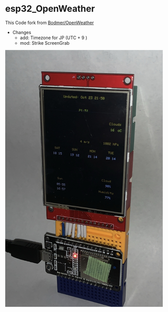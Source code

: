 # esp32_OpenWeather
This Code fork from [Bodmer/OpenWeather](https://github.com/Bodmer/OpenWeather/tree/master/examples/TFT_eSPI_OpenWeather)
 - Changes
   - add: Timezone for JP (UTC + 9 )
   - mod: Strike ScreenGrab
<img src="https://github.com/isfukuda/esp32_OpenWeather/blob/main/A19AEE09-B21D-4D6D-B32C-A46CDDA78EC5.jpeg" width=720px>
